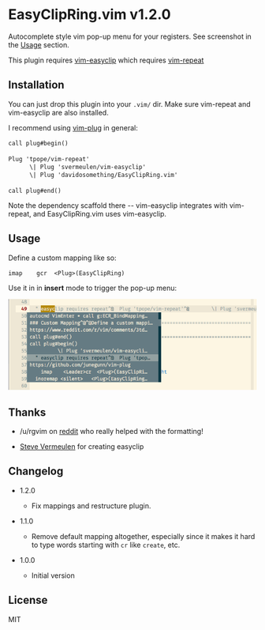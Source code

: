 # EasyClipRing.vim v1.2.0

Autocomplete style vim pop-up menu for your registers. See screenshot in
the [Usage](#usage) section.

This plugin requires [vim-easyclip](https://github.com/svermeulen/vim-easyclip)
which requires [vim-repeat](https://github.com/tpope/vim-repeat)

## Installation

You can just drop this plugin into your `.vim/` dir. Make sure vim-repeat and
vim-easyclip are also installed.

I recommend using [vim-plug](https://github.com/junegunn/vim-plug) in general:

    call plug#begin()

    Plug 'tpope/vim-repeat'
          \| Plug 'svermeulen/vim-easyclip'
          \| Plug 'davidosomething/EasyClipRing.vim'

    call plug#end()

Note the dependency scaffold there -- vim-easyclip integrates with vim-repeat,
and EasyClipRing.vim uses vim-easyclip.

## Usage

Define a custom mapping like so:

    imap    gcr  <Plug>(EasyClipRing)

Use it in in __insert__ mode to trigger the pop-up menu:

![Screenshot of output](screenshot.png)

## Thanks

- /u/rgvim on [reddit](https://www.reddit.com/r/vim/comments/3td6l6/can_someone_help_with_this_easyclip_yanks_in_a/)
who really helped with the formatting!

- [Steve Vermeulen](https://github.com/svermeulen/) for creating easyclip

## Changelog

- 1.2.0
    - Fix mappings and restructure plugin.

- 1.1.0
    - Remove default mapping altogether, especially since it makes it hard to
    type words starting with `cr` like `create`, etc.

- 1.0.0
    - Initial version

## License

MIT


